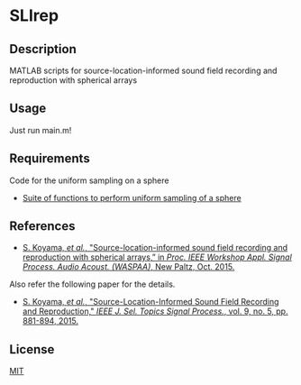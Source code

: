 SLIrep
==
## Description
MATLAB scripts for source-location-informed sound field recording and reproduction with spherical arrays

## Usage
Just run main.m!

## Requirements

Code for the uniform sampling on a sphere

- [Suite of functions to perform uniform sampling of a sphere](https://fr.mathworks.com/matlabcentral/fileexchange/37004-suite-of-functions-to-perform-uniform-sampling-of-a-sphere)

## References
- [S. Koyama, *et al.*, "Source-location-informed sound field recording and reproduction with spherical arrays,” in *Proc. IEEE Workshop Appl. Signal Process. Audio Acoust. (WASPAA)*, New Paltz, Oct. 2015. ](https://doi.org/10.1109/WASPAA.2015.7336914)

Also refer the following paper for the details.
- [S. Koyama, *et al.*, "Source-Location-Informed Sound Field Recording and Reproduction," *IEEE J. Sel. Topics Signal Process.*, vol. 9, no. 5, pp. 881-894, 2015.](https://doi.org/10.1109/JSTSP.2015.2434319)

## License
[MIT](https://github.com/sh01k/SLIrep/blob/master/LICENSE)
